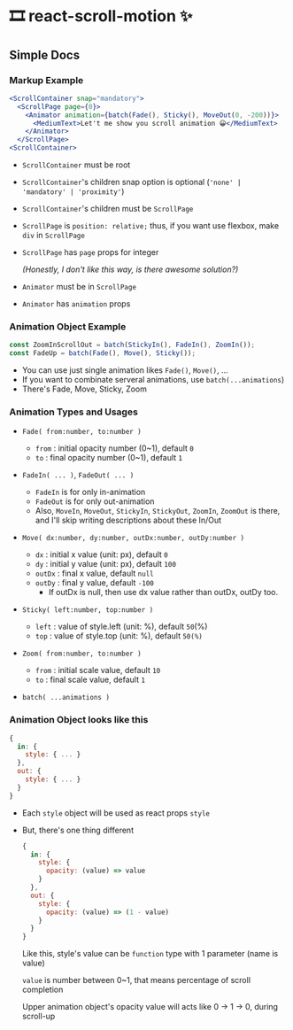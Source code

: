 # 🎞 react-scroll-motion ✨



## Simple Docs

### Markup Example

```jsx
<ScrollContainer snap="mandatory">
  <ScrollPage page={0}>
    <Animator animation={batch(Fade(), Sticky(), MoveOut(0, -200))}>
      <MediumText>Let't me show you scroll animation 😀</MediumText>
    </Animator>
  </ScrollPage>
<ScrollContainer>
```

- `ScrollContainer` must be root

- `ScrollContainer`'s children snap option is optional (`'none' | 'mandatory' | 'proximity'`)

- `ScrollContainer`'s children must be `ScrollPage`

- `ScrollPage` is `position: relative;` thus, if you want use flexbox, make `div` in `ScrollPage`

- `ScrollPage` has `page` props for integer

  *(Honestly, I don't like this way, is there awesome solution?)*

- `Animator` must be in `ScrollPage`

- `Animator` has `animation` props



### Animation Object Example

```javascript
const ZoomInScrollOut = batch(StickyIn(), FadeIn(), ZoomIn());
const FadeUp = batch(Fade(), Move(), Sticky());
```

- You can use just single animation likes `Fade()`, `Move()`, ...
- If you want to combinate serveral animations, use `batch(...animations`)
- There's Fade, Move, Sticky, Zoom



### Animation Types and Usages

- `Fade( from:number, to:number )`
  - `from` : initial opacity number (0~1), default `0`
  - `to` : final opacity number (0~1), default `1`
- `FadeIn( ... )`, `FadeOut( ... )`
  - `FadeIn` is for only in-animation
  - `FadeOut` is for only out-animation
  - Also, `MoveIn`, `MoveOut`, `StickyIn`, `StickyOut`, `ZoomIn`, `ZoomOut` is there, and I'll skip writing descriptions about these In/Out

- `Move( dx:number, dy:number, outDx:number, outDy:number )`
  - `dx` : initial x value (unit: px), default `0`
  - `dy` : initial y value (unit: px), default `100`
  - `outDx` : final x value, default `null`
  - `outDy` : final y value, default `-100`
    - If outDx is null, then use dx value rather than outDx, outDy too.
- `Sticky( left:number, top:number )`
  - `left` : value of style.left (unit: %), default `50`(%)
  - `top` : value of style.top (unit: %), default `50(%)`
- `Zoom( from:number, to:number )`
  - `from` : initial scale value, default `10`
  - `to` : final scale value, default `1`
- `batch( ...animations )`



### Animation Object looks like this

```javascript
{
  in: {
    style: { ... }
  },
  out: {
    style: { ... }
  }
}
```

- Each `style` object will be used as react props `style`

- But, there's one thing different

  ```javascript
  {
    in: {
      style: {
        opacity: (value) => value
      }
    },
    out: {
      style: {
        opacity: (value) => (1 - value)
      }
    }
  }
  ```

  Like this, style's value can be `function` type with 1 parameter (name is value)

  `value` is number between 0~1, that means percentage of scroll completion

  Upper animation object's opacity value will acts like 0 -> 1 -> 0, during scroll-up

